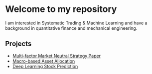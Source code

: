 # Welcome to my repository

I am interested in Systematic Trading & Machine Learning and have a background in quantitative finance and mechanical engineering.

## Projects  
- [Multi-factor Market Neutral Strategy Paper](https://arxiv.org/abs/2412.12350#)
- [Macro-based Asset Allocation](https://github.com/georgegkol/Macro-based-Asset-Allocation)
- [Deep Learning Stock Prediction](https://github.com/georgegkol/QRT-stock-prediction-challenge)
 

